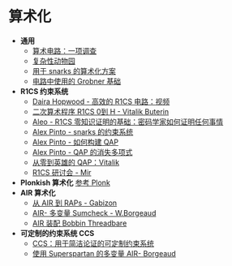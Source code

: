 # 算术化

- **通用**
  - [算术电路：一项调查](https://www.cs.tau.ac.il/~shpilka/publications/SY10.pdf)
  - [复杂性动物园](https://complexityzoo.net/Complexity_Zoo)
  - [用于 snarks 的算术化方案](https://www.notamonadtutorial.com/arithmetization-schemes-for-zk-snarks/)
  - [电路中使用的 Grobner 基础](https://hackmd.io/25ZAEomYRjKEsHi61CbWiw?view)
- **R1CS 约束系统**
  - [Daira Hopwood - 高效的 R1CS 电路：视频](https://www.youtube.com/watch?v=Uug5p05_wqs)
  - [二次算术程序 R1CS 0到 H - Vitalik Buterin](https://medium.com/@VitalikButerin/quadratic-arithmetic-programs-from-zero-to-hero-f6d558cea649)
  - [Aleo - R1CS 零知识证明的基础：密码学家如何证明任何事情](https://www.youtube.com/watch?v=55t-UANj7k4)
  - [Alex Pinto - snarks 的约束系统](http://coders-errand.com/constraint-systems-for-zk-snarks/)
  - [Alex Pinto - 如何构建 QAP](http://coders-errand.com/how-to-build-a-quadratic-arithmetic-program/)
  - [Alex Pinto - QAP 的消失多项式](http://coders-errand.com/the-vanishing-polynomial-for-qaps/)
  - [从零到英雄的 QAP：Vitalik](https://medium.com/@VitalikButerin/quadratic-arithmetic-programs-from-zero-to-hero-f6d558cea649)
  - [R1CS 研讨会 - Mir](https://github.com/mir-protocol/r1cs-workshop/blob/master/workshop.pdf)
- **Plonkish 算术化** [参考 Plonk](./protocolszk.md)
- **AIR 算术化** 
  - [从 AIR 到 RAPs - Gabizon](https://hackmd.io/@aztec-network/plonk-arithmetiization-air)
  - [AIR- 多变量 Sumcheck - W.Borgeaud](https://solvable.group/posts/air-multivariate-sumcheck/)
  - [AIR 装配 Bobbin Threadbare](https://docs.zkproof.org/pages/standards/accepted-workshop3/proposal-airAssembly.pdf)
- **可定制的约束系统 CCS**
  - [CCS：用于简洁论证的可定制约束系统](https://eprint.iacr.org/2023/552)
  - [使用 Superspartan 的多变量 AIR- Borgeaud](https://solvable.group/posts/super-air/)
